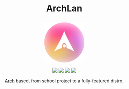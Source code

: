 # <p align="center">ArchLan</p>

<p align="center">
<a href="https://archlan.github.io"><img src="https://raw.githubusercontent.com/archlan/assets/main/img/logo/128x128_logo.svg" height="128" width="128" alt="ArchLan"></a>
</p>


<p align="center">
  <img src="https://img.shields.io/badge/Latest-v22.02-a?color=2F1254&labelColor=131a1c&style=for-the-badge">
  <img src="https://img.shields.io/github/downloads/archlan/releases/total?color=2F1254&labelColor=131a1c&style=for-the-badge">
  <img src="https://img.shields.io/github/stars/archlan/iso?color=2F1254&labelColor=131a1c&style=for-the-badge">
  <img src="https://img.shields.io/github/issues/archlan/issue-tracker?color=2F1254&labelColor=131a1c&style=for-the-badge">
</p>

<p align="center">
<a href="https://www.archlinux.org">Arch</a> based, from school project to a fully-featured distro.
</p>
